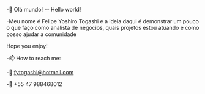 -👋 Olá mundo! -- Hello world!

-Meu nome é Felipe Yoshiro Togashi e a ideia daqui é demonstrar um pouco o que faço como analista de negócios, quais projetos estou atuando e como posso ajudar a comunidade

Hope you enjoy!

-📫 How to reach me:

-📧 fytogashi@hotmail.com

-📱 +55 47 988468012

<!---
felipetogashi/felipetogashi is a ✨ special ✨ repository because its `README.md` (this file) appears on your GitHub profile.
You can click the Preview link to take a look at your changes.
--->

